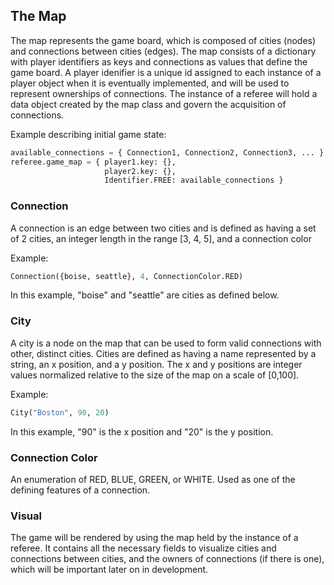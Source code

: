 ## The Map
The map represents the game board, which is composed of cities (nodes) and connections between cities (edges).  The map consists of a dictionary with player identifiers as keys and connections as values that define the game board.  A player idenifier is a unique id assigned to each instance of a player object when it is eventually implemented, and will be used to represent ownerships of connections.  The instance of a referee will hold a data object created by the map class and govern the acquisition of connections.


Example describing initial game state:
```python
available_connections = { Connection1, Connection2, Connection3, ... }
referee.game_map = { player1.key: {},
                     player2.key: {},
                     Identifier.FREE: available_connections }
```
### Connection
A connection is an edge between two cities and is defined as having a set of 2 cities, an integer length in the range [3, 4, 5], and a connection color

Example:
```python
Connection({boise, seattle}, 4, ConnectionColor.RED)
```
In this example, "boise" and "seattle" are cities as defined below.

### City
A city is a node on the map that can be used to form valid connections with other, distinct cities.  Cities are defined as having a name represented by a string, an x position, and a y position.  The x and y positions are integer values normalized relative to the size of the map on a scale of [0,100].

Example:
```python
City("Boston", 90, 20)
```
In this example, "90" is the x position and "20" is the y position.

### Connection Color
An enumeration of RED, BLUE, GREEN, or WHITE. Used as one of the defining features of a connection.

### Visual 
The game will be rendered by using the map held by the instance of a referee.  It contains all the necessary fields to visualize cities and connections between cities, and the owners of connections (if there is one), which will be important later on in development.